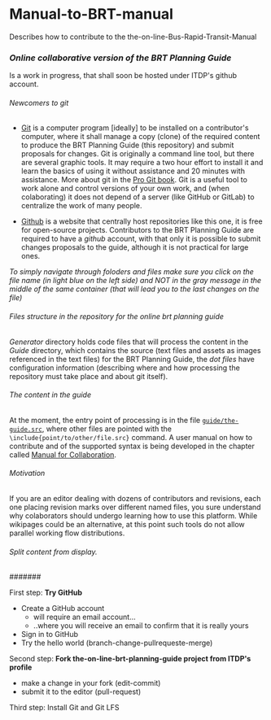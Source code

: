 # Manual-to-BRT-manual

Describes how to contribute to the the-on-line-Bus-Rapid-Transit-Manual

### _Online collaborative version of the BRT Planning Guide_

Is a work in progress, that shall soon be hosted under ITDP's github account.

###### Newcomers to git

- [Git](https://en.wikipedia.org/wiki/Git_%28software%29) is a computer program [ideally] to be installed on a contributor's computer, where it shall manage a copy (clone) of the required content to produce the BRT Planning Guide (this repository) and submit proposals for changes. Git is originally a command line tool, but there are several graphic tools. It may require a two hour effort to install it and learn the basics of using it without assistance and 20 minutes with assistance. More about git in the [Pro Git book](https://git-scm.com/book/en/v2). Git is a useful tool to work alone and control versions of your own work, and (when colaborating) it does not depend of a server (like GitHub or GitLab) to centralize the work of many people. 

- [Github](github.com) is a website that centrally host repositories like this one, it is free for open-source projects. Contributors to the BRT Planning Guide are required to have a *github* account, with that only it is possible to submit changes proposals to the guide, although it is not practical for large ones.

_To simply navigate through foloders and files make sure you click on the file name (in light blue on the left side) and *NOT* in the gray message in the middle of the same container (that will lead you to the last changes on the file)_

###### Files structure in the repository for the online brt planning guide

*Generator* directory holds code files that will process the content in the *Guide* directory, which contains the source (text files and assets as images referenced in the text files) for the BRT Planning Guide, the *dot files* have configuration information (describing where and how processing the repository must take place and about git itself).

###### The content in the guide 

At the moment, the entry point of processing is in the file [`guide/the-guide.src`](guide/the-guide.src), where other files are pointed with the `\include{point/to/other/file.src}` command. A user manual on how to contribute and of the supported syntax is being developed in the chapter called [Manual for Collaboration](https://brt.robrt.io/branch/development/guide/manual-to-collaboration/).

###### Motivation 

If you are an editor dealing with dozens of contributors and revisions, each one placing revision marks over different named files,
you sure understand why colaborators should undergo learning how to use this platform. While wikipages could be an alternative, at this point such tools do not allow parallel working flow distributions.

###### Split content from display.

#######


First step: **Try GitHub**

- Create a GitHub account
	- will require an email account...
	- ..where you will receive an email to confirm that it is really yours
- Sign in to GitHub
- Try the hello world (branch-change-pullrequeste-merge)


Second step: **Fork the-on-line-brt-planning-guide project from ITDP's profile**

- make a change in your fork (edit-commit)
- submit it to the editor (pull-request)

Third step: Install Git and Git LFS



